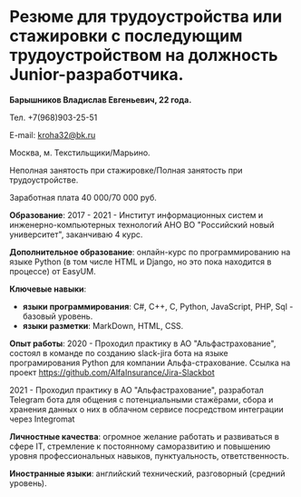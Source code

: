# Резюме для трудоустройства или стажировки с последующим трудоустройством на должность Junior-разработчика.

<b>Барышников Владислав Евгеньевич, 22 года.</b>

Тел. +7(968)903-25-51

E-mail: kroha32@bk.ru

Москва, м. Текстильщики/Марьино.

Неполная занятость при стажировке/Полная занятость при трудоустройстве.

Заработная плата 40 000/70 000 руб.

<b>Образование</b>:
2017 - 2021 - Институт информационных систем и инженерно-компьютерных технологий АНО ВО "Российский новый университет", заканчиваю 4 курс.

<b>Дополнительное образование</b>: онлайн-курс по программированию на языке Python (в том числе HTML и Django, но это пока находится в процессе) от EasyUM.

<b>Ключевые навыки</b>:
* <b>языки программирования</b>: C#, С++, C, Python, JavaScript, PHP, Sql - базовый уровень. 
* <b>языки разметки</b>: MarkDown, HTML, CSS.

<b>Опыт работы</b>:
2020 - Проходил практику в АО "Альфастрахование", состоял в команде по созданию slack-jira бота на языке програмирования Python для компании Альфа-страхование. Ссылка на проект https://github.com/AlfaInsurance/Jira-Slackbot

2021 - Проходил практику в АО "Альфастрахование", разработал Telegram бота для общения с потенциальными стажёрами, сбора и хранения данных о них в облачном сервисе посредством интеграции через Integromat

<b>Личностные качества</b>: огромное желание работать и развиваться в сфере IT, стремление к постоянному саморазвитию и повышению уровня профессиональных навыков, пунктуальность, ответственность.

<b>Иностранные языки</b>: английский технический, разговорный (средний уровень).
